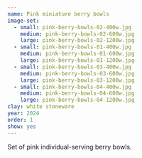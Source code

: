 ```yaml
---
name: Pink miniature berry bowls
image-set:
  - small: pink-berry-bowls-02-400w.jpg
    medium: pink-berry-bowls-02-600w.jpg
    large: pink-berry-bowls-02-1200w.jpg
  - small: pink-berry-bowls-01-400w.jpg
    medium: pink-berry-bowls-01-600w.jpg
    large: pink-berry-bowls-01-1200w.jpg
  - small: pink-berry-bowls-03-400w.jpg
    medium: pink-berry-bowls-03-600w.jpg
    large: pink-berry-bowls-03-1200w.jpg
  - small: pink-berry-bowls-04-400w.jpg
    medium: pink-berry-bowls-04-600w.jpg
    large: pink-berry-bowls-04-1200w.jpg
clay: white stoneware
year: 2024
order: 1
show: yes
---
```


Set of pink individual-serving berry bowls.